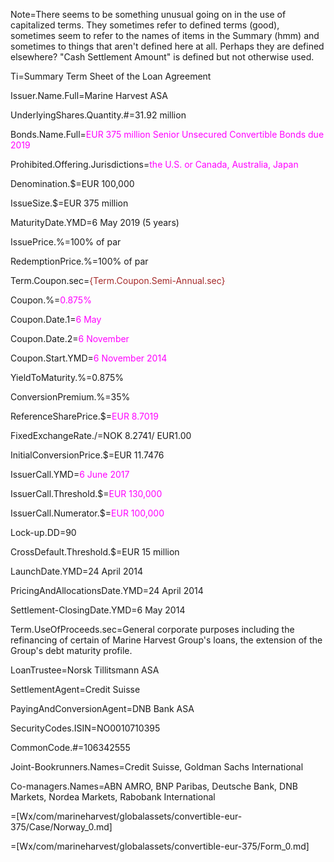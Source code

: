 Note=There seems to be something unusual going on in the use of capitalized terms.  They sometimes refer to defined terms (good), sometimes seem to refer to the names of items in the Summary (hmm) and sometimes to things that aren't defined here at all.  Perhaps they are defined elsewhere? "Cash Settlement Amount" is defined but not otherwise used. 

Ti=Summary Term Sheet of the Loan Agreement

Issuer.Name.Full=Marine Harvest ASA

UnderlyingShares.Quantity.#=31.92 million

Bonds.Name.Full=<font color="magenta">EUR 375 million Senior Unsecured Convertible Bonds due 2019</font>

Prohibited.Offering.Jurisdictions=<font color="magenta">the U.S. or Canada, Australia, Japan</font>

Denomination.$=EUR 100,000

IssueSize.$=EUR 375 million

MaturityDate.YMD=6 May 2019 (5 years)

IssuePrice.%=100% of par

RedemptionPrice.%=100% of par

Term.Coupon.sec=<font color="brown">{Term.Coupon.Semi-Annual.sec}</font>

Coupon.%=<font color="magenta">0.875%</font>

Coupon.Date.1=<font color="magenta">6 May</font>

Coupon.Date.2=<font color="magenta">6 November</font>

Coupon.Start.YMD=<font color="magenta">6 November 2014</font>

YieldToMaturity.%=0.875%

ConversionPremium.%=35%

ReferenceSharePrice.$=<font color="magenta">EUR 8.7019</font>

FixedExchangeRate.$/$=NOK 8.2741/ EUR1.00

InitialConversionPrice.$=EUR 11.7476

IssuerCall.YMD=<font color="magenta">6 June 2017</font>

IssuerCall.Threshold.$=<font color="magenta">EUR 130,000</font>

IssuerCall.Numerator.$=<font color="magenta">EUR 100,000</font>

Lock-up.DD=90

CrossDefault.Threshold.$=EUR 15 million

LaunchDate.YMD=24 April 2014
 
PricingAndAllocationsDate.YMD=24 April 2014

Settlement-ClosingDate.YMD=6 May 2014

Term.UseOfProceeds.sec=General corporate purposes including the refinancing of certain of Marine Harvest Group's loans, the extension of the Group's debt maturity profile.

LoanTrustee=Norsk Tillitsmann ASA

SettlementAgent=Credit Suisse

PayingAndConversionAgent=DNB Bank ASA

SecurityCodes.ISIN=NO0010710395

CommonCode.#=106342555

Joint-Bookrunners.Names=Credit Suisse, Goldman Sachs International

Co-managers.Names=ABN AMRO, BNP Paribas, Deutsche Bank, DNB Markets, Nordea Markets, Rabobank International

=[Wx/com/marineharvest/globalassets/convertible-eur-375/Case/Norway_0.md]

=[Wx/com/marineharvest/globalassets/convertible-eur-375/Form_0.md]